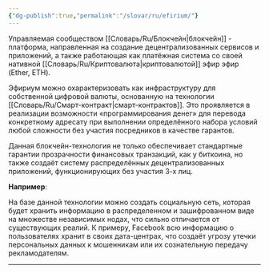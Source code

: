 ```yaml
---
{"dg-publish":true,"permalink":"/slovar/ru/efirium/"}
---
```



Управляемая сообществом [[Словарь/Ru/Блокчейн\|блокчейн]] - платформа, направленная на создание децентрализованных сервисов и приложений, а также работающая как платёжная система со своей нативной [[Словарь/Ru/Криптовалюта\|криптовалютой]] эфир эфир (Ether, ETH).

Эфириум можно охарактеризовать как инфраструктуру для собственной цифровой валюты, основанную на технологии [[Словарь/Ru/Смарт-контракт\|смарт-контрактов]]. Это проявляется в реализации возможности «программирования денег» для перевода конкретному адресату при выполнении определённого набора условий любой сложности без участия посредников в качестве гарантов.

Данная блокчейн-технология не только обеспечивает стандартные гарантии прозрачности финансовых транзакций, как у биткоина, но также создаёт систему распределённых децентрализованных приложений, функционирующих без участия 3-х лиц.

**Например**:

На базе данной технологии можно создать социальную сеть, которая будет хранить информацию в распределенном и зашифрованном виде на множестве независимых нодах, что сильно отличается от существующих реалий. К примеру, Facebook всю информацию о пользователях хранит в своих дата-центрах, что создаёт угрозу утечки персональных данных к мошенникам или их сознательную передачу рекламодателям.

---

